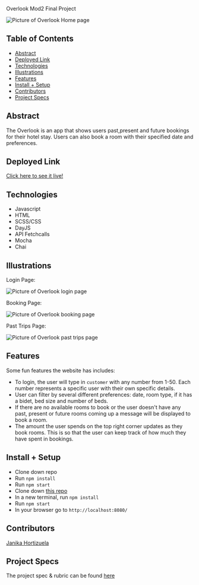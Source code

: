 Overlook
Mod2 Final Project

 ![Picture of Overlook Home page](https://user-images.githubusercontent.com/21073095/135017817-d204e285-2e87-4561-96cb-65a23ecba977.png)

## Table of Contents
  - [Abstract](#abstract)
  - [Deployed Link](#deployed)
  - [Technologies](#technologies)
  - [Illustrations](#illustrations)
  - [Features](#features)
  - [Install + Setup](#set-up)
  - [Contributors](#contributors)
  - [Project Specs](#project-specs)

## Abstract
The Overlook is an app that shows users past,present and future bookings for their hotel stay. Users can also book a room with their specified date and preferences. 

## Deployed Link

[Click here to see it live!](https://ecstatic-bhabha-e8b952.netlify.app)

## Technologies
  - Javascript
  - HTML
  - SCSS/CSS
  - DayJS
  - API Fetchcalls
  - Mocha 
  - Chai 

## Illustrations

Login Page:

![Picture of Overlook login page](https://user-images.githubusercontent.com/21073095/135022272-00f3dc07-751b-4fe1-be0c-8c2cb91b71f9.png)

Booking Page:

![Picture of Overlook booking page](https://user-images.githubusercontent.com/21073095/135018062-2e8947ca-b589-4890-a496-d6270cfc3f03.png)

Past Trips Page:

![Picture of Overlook past trips page](https://user-images.githubusercontent.com/21073095/135018211-d695cff9-e78b-4e9a-ad9d-149719b3b138.png)

## Features

Some fun features the website has includes:

  - To login, the user will type in <code>customer</code> with any number from 1-50. Each number represents a specific user with their own specific details.
  - User can filter by several different preferences: date, room type, if it has a bidet, bed size and number of beds.
  - If there are no available rooms to book or the user doesn't have any past, present or future rooms coming up a message will be displayed to book a room. 
  - The amount the user spends on the top right corner updates as they book rooms. This is so that the user can keep track of how much they have spent in bookings.

## Install + Setup
  - Clone down repo
  - Run <code>npm install</code>
  - Run <code>npm start</code>
  - Clone down [this repo](https://github.com/turingschool-examples/overlook-api)
  - In a new terminal, run <code>npm install</code>
  - Run <code>npm start</code>
  - In your browser go to <code>http://localhost:8080/</code>

## Contributors
[Janika Hortizuela](https://github.com/jhortizu01)

## Project Specs
The project spec & rubric can be found [here](https://frontend.turing.edu/projects/overlook.html)
